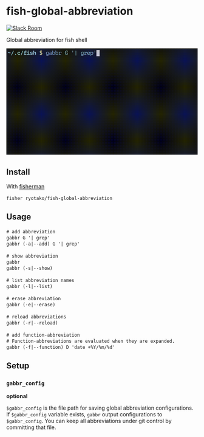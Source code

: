 # fish-global-abbreviation

[![Slack Room][slack-badge]][slack-link]

Global abbreviation for fish shell

![demo.gif](demo.gif)

## Install

With [fisherman]

```
fisher ryotako/fish-global-abbreviation
```

## Usage

```fish
# add abbreviation
gabbr G '| grep'
gabbr (-a|--add) G '| grep'

# show abbreviation
gabbr
gabbr (-s|--show)

# list abbreviation names
gabbr (-l|--list)

# erase abbreviation
gabbr (-e|--erase)

# reload abbreviations
gabbr (-r|--reload)

# add function-abbreviation
# Function-abbreviations are evaluated when they are expanded.
gabbr (-f|--function) D 'date +%Y/%m/%d'
```

## Setup

### `gabbr_config`

**optional**

`$gabbr_config` is the file path for saving global abbreviation configurations.
If `$gabbr_config` variable exists, `gabbr` output configurations to `$gabbr_config`.
You can keep all abbreviations under git control by committing that file.

[slack-link]: https://fisherman-wharf.herokuapp.com
[slack-badge]: https://fisherman-wharf.herokuapp.com/badge.svg
[fisherman]: https://github.com/fisherman/fisherman
